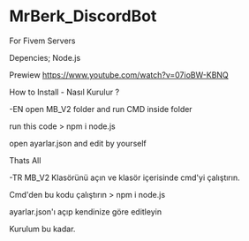 # MrBerk_DiscordBot
For Fivem Servers

Depencies;
Node.js

Prewiew
https://www.youtube.com/watch?v=07ioBW-KBNQ

How to Install - Nasıl Kurulur ?

-EN
open MB_V2 folder and run CMD inside folder

run this code > npm i node.js

open ayarlar.json and edit by yourself

Thats All

-TR
MB_V2 Klasörünü açın ve klasör içerisinde cmd'yi çalıştırın.

Cmd'den bu kodu çalıştırın > npm i node.js

ayarlar.json'ı açıp kendinize göre editleyin 

Kurulum bu kadar.

